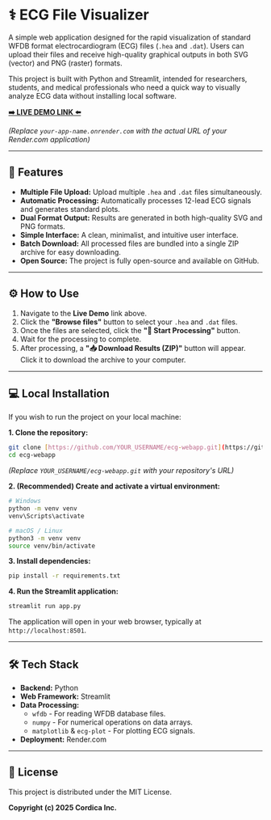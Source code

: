# ⚕️ ECG File Visualizer

A simple web application designed for the rapid visualization of standard WFDB format electrocardiogram (ECG) files (`.hea` and `.dat`). Users can upload their files and receive high-quality graphical outputs in both SVG (vector) and PNG (raster) formats.

This project is built with Python and Streamlit, intended for researchers, students, and medical professionals who need a quick way to visually analyze ECG data without installing local software.

**[ ➡️ LIVE DEMO LINK ⬅️ ](https://your-app-name.onrender.com)**

*(Replace `your-app-name.onrender.com` with the actual URL of your Render.com application)*

---

## 🚀 Features

-   **Multiple File Upload:** Upload multiple `.hea` and `.dat` files simultaneously.
-   **Automatic Processing:** Automatically processes 12-lead ECG signals and generates standard plots.
-   **Dual Format Output:** Results are generated in both high-quality SVG and PNG formats.
-   **Simple Interface:** A clean, minimalist, and intuitive user interface.
-   **Batch Download:** All processed files are bundled into a single ZIP archive for easy downloading.
-   **Open Source:** The project is fully open-source and available on GitHub.

---

## ⚙️ How to Use

1.  Navigate to the **Live Demo** link above.
2.  Click the **"Browse files"** button to select your `.hea` and `.dat` files.
3.  Once the files are selected, click the **"🚀 Start Processing"** button.
4.  Wait for the processing to complete.
5.  After processing, a **"📥 Download Results (ZIP)"** button will appear. Click it to download the archive to your computer.

---

## 💻 Local Installation

If you wish to run the project on your local machine:

**1. Clone the repository:**
```bash
git clone [https://github.com/YOUR_USERNAME/ecg-webapp.git](https://github.com/YOUR_USERNAME/ecg-webapp.git)
cd ecg-webapp
```
*(Replace `YOUR_USERNAME/ecg-webapp.git` with your repository's URL)*

**2. (Recommended) Create and activate a virtual environment:**
```bash
# Windows
python -m venv venv
venv\Scripts\activate

# macOS / Linux
python3 -m venv venv
source venv/bin/activate
```

**3. Install dependencies:**
```bash
pip install -r requirements.txt
```

**4. Run the Streamlit application:**
```bash
streamlit run app.py
```
The application will open in your web browser, typically at `http://localhost:8501`.

---

## 🛠️ Tech Stack

-   **Backend:** Python
-   **Web Framework:** Streamlit
-   **Data Processing:**
    -   `wfdb` - For reading WFDB database files.
    -   `numpy` - For numerical operations on data arrays.
    -   `matplotlib` & `ecg-plot` - For plotting ECG signals.
-   **Deployment:** Render.com

---

## 📄 License

This project is distributed under the MIT License.

**Copyright (c) 2025 Cordica Inc.**

